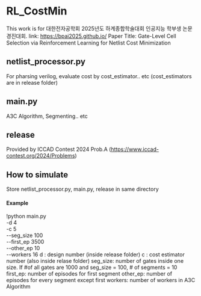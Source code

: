 # RL_CostMin
This work is for 대한전자공학회 2025년도 하계종합학술대회 인공지능 학부생 논문 경진대회.
link: https://bpai2025.github.io/
Paper Title: Gate-Level Cell Selection via Reinforcement Learning for Netlist Cost Minimization

## netlist_processor.py
For pharsing verilog, evaluate cost by cost_estimator.. etc (cost_estimators are in release folder)

## main.py
A3C Algorithm, Segmenting.. etc

## release
Provided by ICCAD Contest 2024 Prob.A (https://www.iccad-contest.org/2024/Problems)

## How to simulate
Store netlist_processor.py, main.py, release in same directory
#### Example
!python main.py \
  -d 4 \
  -c 5 \
  --seg_size 100 \
  --first_ep 3500 \
  --other_ep 10 \
  --workers 16
d : design number (inside release folder)
c : cost estimator number (also inside relase folder)
seg_size: number of gates inside one size. If #of all gates are 1000 and seg_size = 100, # of segments = 10
first_ep: number of episodes for first segment
other_ep: number of episodes for every segment except first
workers: number of workers in A3C Algorithm
